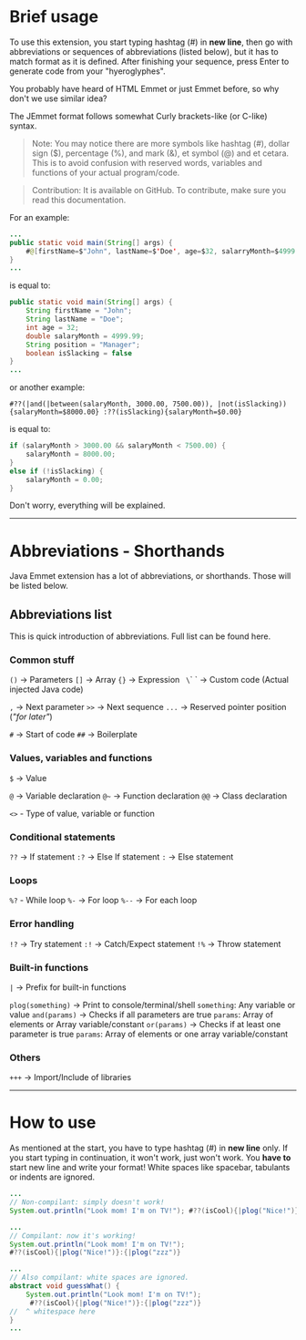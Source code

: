 # Brief usage

To use this extension, you start typing hashtag (#) in **new line**, then go with abbreviations or sequences of abbreviations (listed below), but it has to match format as it is defined. After finishing your sequence, press Enter to generate code from your "hyeroglyphes".

You probably have heard of HTML Emmet or just Emmet before, so why don't we use similar idea?

The JEmmet format follows somewhat Curly brackets-like (or C-like) syntax.

> Note: You may notice there are more symbols like hashtag (#), dollar sign ($), percentage (%), and mark (&), et symbol (@) and et cetara. This is to avoid confusion with reserved words, variables and functions of your actual program/code.

> Contribution: It is available on GitHub. To contribute, make sure you read this documentation.

For an example:

```java
...
public static void main(String[] args) {
    #@[firstName=$"John", lastName=$'Doe', age=$32, salarryMonth=$4999.99, position=$'Manager', isSlacking=$false]
}
...
```

is equal to:

```java
public static void main(String[] args) {
    String firstName = "John";
    String lastName = "Doe";
    int age = 32;
    double salaryMonth = 4999.99;
    String position = "Manager";
    boolean isSlacking = false
}
...
```

or another example:

```
#??(|and(|between(salaryMonth, 3000.00, 7500.00)), |not(isSlacking)){salaryMonth=$8000.00} :??(isSlacking){salaryMonth=$0.00}
```

is equal to:

```java
if (salaryMonth > 3000.00 && salaryMonth < 7500.00) {
    salaryMonth = 8000.00;
}
else if (!isSlacking) {
    salaryMonth = 0.00;
}
```

Don't worry, everything will be explained.

--------------------------------------------------

# Abbreviations - Shorthands

Java Emmet extension has a lot of abbreviations, or shorthands. Those will be listed below.

## Abbreviations list
This is quick introduction of abbreviations. Full list can be found here.

### Common stuff

`()` -> Parameters
`[]` -> Array
`{}` -> Expression
` \`\` ` -> Custom code (Actual injected Java code)

`,` -> Next parameter
`>>` -> Next sequence
`...` -> Reserved pointer position (*"for later"*)

`#` -> Start of code
`##` -> Boilerplate

### Values, variables and functions

`$` -> Value

`@` -> Variable declaration
`@~` -> Function declaration
`@@` -> Class declaration

`<>` - Type of value, variable or function

### Conditional statements

`??` -> If statement
`:?` -> Else If statement
`:` -> Else statement

### Loops

`%?` - While loop
`%-` -> For loop
`%--` -> For each loop

### Error handling

`!?` -> Try statement
`:!` -> Catch/Expect statement
`!%` -> Throw statement

### Built-in functions

`|` -> Prefix for built-in functions

`plog(something)` -> Print to console/terminal/shell
    `something`:  Any variable or value
`and(params)` -> Checks if all parameters are true
    `params`: Array of elements or Array variable/constant
`or(params)` -> Checks if at least one parameter is true
    `params`: Array of elements or one array variable/constant

### Others

`+++` -> Import/Include of libraries

--------------------------------------------------

# How to use

As mentioned at the start, you have to type hashtag (#) in **new line** only. If you start typing in continuation, it won't work, just won't work. You **have to** start new line and write your format! White spaces like spacebar, tabulants or indents are ignored.

```java
...
// Non-compilant: simply doesn't work!
System.out.println("Look mom! I'm on TV!"); #??(isCool){|plog("Nice!")}:{|plog("zzz")}

...
// Compilant: now it's working!
System.out.println("Look mom! I'm on TV!");
#??(isCool){|plog("Nice!")}:{|plog("zzz")}

...
// Also compilant: white spaces are ignored.
abstract void guessWhat() {
    System.out.println("Look mom! I'm on TV!");
     #??(isCool){|plog("Nice!")}:{|plog("zzz")}
//  ^ whitespace here
}
...
```